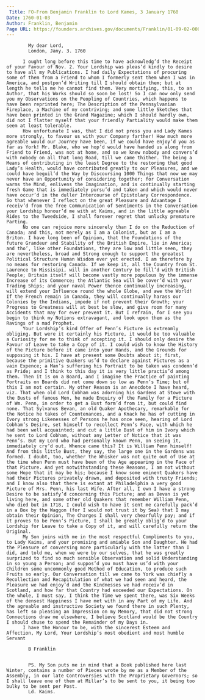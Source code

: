 ```yaml
---
 Title: FO-From Benjamin Franklin to Lord Kames, 3 January 1760
Date: 1760-01-03
Author: Franklin, Benjamin
Page URL: https://founders.archives.gov/documents/Franklin/01-09-02-0002
---
```


          
            My dear Lord,
            London, Jany. 3. 1760
          
          I ought long before this time to have acknowledg’d the Receipt of your Favour of Nov. 2. Your Lordship was pleas’d kindly to desire to have all my Publications. I had daily Expectations of procuring some of them from a Friend to whom I formerly sent them when I was in America, and postpon’d Writing till I should obtain them; but at length he tells me he cannot find them. Very mortifying, this, to an Author, that his Works should so soon be lost! So I can now only send you my Observations on the Peopling of Countries, which happens to have been reprinted here; The Description of the Pennsylvanian Fireplace, a Machine of my contriving; and some little Sketches that have been printed in the Grand Magazine; which I should hardly own, did not I flatter myself that your friendly Partiality would make them seem at least tolerable.
          How unfortunate I was, that I did not press you and Lady Kames more strongly, to favour us with your Company farther! How much more agreable would our Journey have been, if we could have enjoy’d you as far as York! Mr. Blake, who we hop’d would have handed us along from Friend to Friend, was not at home, and so we knew nobody and convers’d with nobody on all that long Road, till we came thither. The being a Means of contributing in the least Degree to the restoring that good Lady’s Health, would have contributed greatly to our Pleasures, and we could have beguil’d the Way by Discoursing 1000 Things that now we may never have an Opportunity of considering together; for Conversation warms the Mind, enlivens the Imagination, and is continually starting fresh Game that is immediately pursu’d and taken and which would never have occur’d in the duller Intercourse of Epistolary Correspondence. So that whenever I reflect on the great Pleasure and Advantage I receiv’d from the free Communication of Sentiments in the Conversation your Lordship honour’d me with at Kaims, and in the little agreable Rides to the Tweedside, I shall forever regret that unlucky premature Parting.
          No one can rejoice more sincerely than I do on the Reduction of Canada; and this, not merely as I am a Colonist, but as I am a  Briton. I have long been of Opinion, that the Foundations of the future Grandeur and Stability of the British Empire, lie in America; and tho’, like other Foundations, they are low and little seen, they are nevertheless, broad and Strong enough to support the greatest Political Structure Human Wisdom ever yet erected. I am therefore by no means for restoring Canada. If we keep it, all the Country from St. Laurence to Missisipi, will in another Century be fill’d with British People; Britain itself will become vastly more populous by the immense Increase of its Commerce; the Atlantic Sea will be cover’d with your Trading Ships; and your naval Power thence continually increasing, will extend your Influence round the whole Globe, and awe the World! If the French remain in Canada, they will continually harass our Colonies by the Indians, impede if not prevent their Growth; your Progress to Greatness will at best be slow, and give room for many Accidents that may for ever prevent it. But I refrain, for I see you begin to think my Notions extravagant, and look upon them as the Ravings of a mad Prophet.
          Your Lordship’s kind Offer of Penn’s Picture is extreamly obliging. But were it certainly his Picture, it would be too valuable a Curiosity for me to think of accepting it. I should only desire the Favour of Leave to take a Copy of it. I could wish to know the History of the Picture before it came into your Hands, and the Grounds for supposing it his. I have at present some Doubts about it; first, because the primitive Quakers us’d to declare against Pictures as a vain Expence; a Man’s suffering his Portrait to be taken was condemn’d as Pride; and I think to this day it is very little practis’d among them. Then it is on a Board, and I imagine the Practice of painting Portraits on Boards did not come down so low as Penn’s Time; but of this I am not certain. My other Reason is an Anecdote I have heard, viz. That when old Lord Cobham was adorning his Gardens at Stowe with the Busts of famous Men, he made Enquiry of the Family for a Picture of Wm. Penn, in order to get a Bust form’d from it, but could find none. That Sylvanus Bevan, an old Quaker Apothecary, remarkable for the Notice he takes of Countenances, and a Knack he has of cutting in Ivory strong Likenesses of Persons he has once seen, hearing of Lord Cobham’s Desire, set himself to recollect Penn’s Face, with which he had been well acquainted; and cut a little Bust of him in Ivory which he sent to Lord Cobham, without any Letter of Notice that it was Penn’s. But my Lord who had personally known Penn, on seeing it, immediately cry’d out, Whence came this? It is William Penn himself! And from this little Bust, they say, the large one in the Gardens was formed. I doubt, too, whether the Whisker was not quite out of Use at the time when Penn must have been of the Age appearing in the Face of that Picture. And yet notwithstanding these Reasons, I am not without some Hope that it may be his; because I know some eminent Quakers have had their Pictures privately drawn, and deposited with trusty Friends; and I know also that there is extant at Philadelphia a very good Picture of Mrs. Penn, his last Wife. After all, I own I have a strong Desire to be satisfy’d concerning this Picture; and as Bevan is yet living here, and some other old Quakers that remember William Penn, who died but in 1718, I could wish to have it sent me carefully pack’d in a Box by the Waggon (for I would not trust it by Sea) that I may obtain their Opinion, The Charges I shall very chearfully pay; and if it proves to be Penn’s Picture, I shall be greatly oblig’d to your Lordship for Leave to take a Copy of it, and will carefully return the Original.
          My Son joins with me in the most respectful Compliments to you, to Lady Kaims, and your promising and amiable Son and Daughter. He had the Pleasure of conversing more particularly with the latter than I did, and told me, when we were by our selves, that he was greatly surprized to find so much sensible Observation and solid Understanding in so young a Person; and suppos’d you must have us’d with your Children some uncommonly good Method of Education, to produce such Fruits so early. Our Conversation till we came to York was chiefly a Recollection and Recapitulation of what we had seen and heard, the Pleasure we had enjoy’d and the Kindnesses we had receiv’d in Scotland, and how far that Country had exceeded our Expectations. On the whole, I must say, I think the Time we spent there, was Six Weeks of the densest Happiness I have met with in any Part of my Life. And the agreable and instructive Society we found there in such Plenty, has left so pleasing an Impression on my Memory, that did not strong Connections draw me elsewhere, I believe Scotland would be the Country I should chuse to spend the Remainder of my Days in.
          I have the Honour to be, with the sincerest Esteem and Affection, My Lord, Your Lordship’s most obedient and most humble Servant
          
            B Franklin
          
          
            PS. My Son puts me in mind that a Book published here last Winter, contains a number of Pieces wrote by me as a Member of the Assembly, in our late Controversies with the Proprietary Governors; so I shall leave one of them at Millar’s to be sent to you, it being too bulky to be sent per Post.
            Ld. Kaims.
          
        
